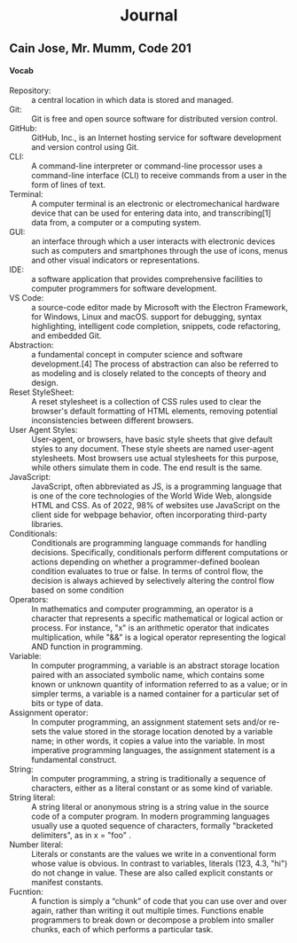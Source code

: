 <h1 align="center"> Journal</h1>

<h2> Cain Jose, Mr. Mumm, Code 201</h2>
<h4> Vocab </h4>
<dl> 
  <dt> Repository:</dt>
  
  <dd> a central location in which data is stored and managed.</dd>
  <dt> Git:</dt>
  
  <dd> Git is free and open source software for distributed version control.</dd>
  <dt> GitHub:</dt>
  
  <dd> GitHub, Inc., is an Internet hosting service for software development and version control using Git.</dd>
  <dt> CLI:</dt>
  
  <dd> A command-line interpreter or command-line processor uses a command-line interface (CLI) to receive commands from a user in the form of lines of text.</dd>
  <dt> Terminal:</dt>
  
  <dd> A computer terminal is an electronic or electromechanical hardware device that can be used for entering data into, and transcribing[1] data from, a computer or a computing system.</dd>
  <dt> GUI:</dt>
  
  <dd> an interface through which a user interacts with electronic devices such as computers and smartphones through the use of icons, menus and other visual indicators or representations.</dd>
  <dt> IDE:</dt>
  
  <dd> a software application that provides comprehensive facilities to computer programmers for software development.</dd>
  <dt> VS Code:</dt>
  
  <dd> a source-code editor made by Microsoft with the Electron Framework, for Windows, Linux and macOS. support for debugging, syntax highlighting, intelligent code completion, snippets, code refactoring, and embedded Git.</dd>
  <dt> Abstraction:</dt>
  
  <dd> a fundamental concept in computer science and software development.[4] The process of abstraction can also be referred to as modeling and is closely related to the concepts of theory and design.</dd>
  <dt> Reset StyleSheet:</dt>
  
  <dd>A reset stylesheet is a collection of CSS rules used to clear the browser's default formatting of HTML elements, removing potential inconsistencies between different browsers.</dd>
  <dt> User Agent Styles:</dt>
  
  <dd>User-agent, or browsers, have basic style sheets that give default styles to any document. These style sheets are named user-agent stylesheets. Most browsers use actual stylesheets for this purpose, while others simulate them in code. The end result is the same.</dd>
  <dt> JavaScript:</dt>
  
  <dd> JavaScript, often abbreviated as JS, is a programming language that is one of the core technologies of the World Wide Web, alongside HTML and CSS. As of 2022, 98% of websites use JavaScript on the client side for webpage behavior, often incorporating third-party libraries.</dd>
  <dt> Conditionals:</dt>
  
  <dd> Conditionals are programming language commands for handling decisions. Specifically, conditionals perform different computations or actions depending on whether a programmer-defined boolean condition evaluates to true or false. In terms of control flow, the decision is always achieved by selectively altering the control flow based on some condition</dd>
  <dt> Operators:</dt>
  
  <dd> In mathematics and computer programming, an operator is a character that represents a specific mathematical or logical action or process. For instance, "x" is an arithmetic operator that indicates multiplication, while "&&" is a logical operator representing the logical AND function in programming.</dd>
  <dt> Variable:</dt>
  
  <dd> In computer programming, a variable is an abstract storage location paired with an associated symbolic name, which contains some known or unknown quantity of information referred to as a value; or in simpler terms, a variable is a named container for a particular set of bits or type of data.</dd>
  <dt> Assignment operator:</dt>
  
  <dd> In computer programming, an assignment statement sets and/or re-sets the value stored in the storage location denoted by a variable name; in other words, it copies a value into the variable. In most imperative programming languages, the assignment statement is a fundamental construct.</dd>
  <dt> String:</dt>
  
  <dd> In computer programming, a string is traditionally a sequence of characters, either as a literal constant or as some kind of variable.</dd>
  <dt> String literal:</dt>
  
  <dd> A string literal or anonymous string is a string value in the source code of a computer program. In modern programming languages usually use a quoted sequence of characters, formally "bracketed delimiters", as in x = "foo" .</dd>
  <dt> Number literal:</dt>
  
  <dd> Literals or constants are the values we write in a conventional form whose value is obvious. In contrast to variables, literals (123, 4.3, "hi") do not change in value. These are also called explicit constants or manifest constants.</dd>
  <dt> Fucntion:</dt>
  
  <dd> A function is simply a “chunk” of code that you can use over and over again, rather than writing it out multiple times. Functions enable programmers to break down or decompose a problem into smaller chunks, each of which performs a particular task.</dd>
</dl>
